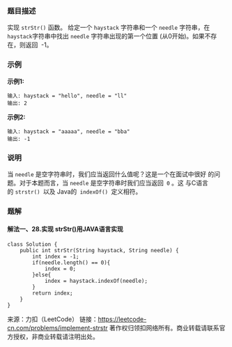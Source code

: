 ### 题目描述
实现 `strStr()` 函数。
给定一个 `haystack` 字符串和一个 `needle` 字符串，在 `haystack`字符串中找出
 `needle` 字符串出现的第一个位置 (从0开始)。如果不存在，则返回  -1。

### 示例  
**示例1:**
```
输入: haystack = "hello", needle = "ll"
输出: 2
```
**示例2:**
```
输入: haystack = "aaaaa", needle = "bba"
输出: -1
```

### 说明
当 `needle` 是空字符串时，我们应当返回什么值呢？这是一个在面试中很好
的问题。对于本题而言，当 `needle` 是空字符串时我们应当返回` 0` 。这
与C语言的 `strstr() `以及 Java的` indexOf() `定义相符。

### 题解  
#### 解法一、28.实现 strStr()用JAVA语言实现
```
class Solution {
    public int strStr(String haystack, String needle) {
        int index = -1;
        if(needle.length() == 0){
            index = 0;
        }else{
            index = haystack.indexOf(needle);
        }
        return index;
    }
}
```

来源：力扣（LeetCode）
链接：https://leetcode-cn.com/problems/implement-strstr
著作权归领扣网络所有。商业转载请联系官方授权，非商业转载请注明出处。